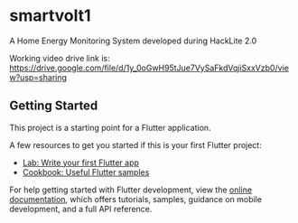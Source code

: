 # smartvolt1

A Home Energy Monitoring System developed during HackLite 2.0

Working video drive link is: https://drive.google.com/file/d/1y_0oGwH95tJue7VySaFkdVqjiSxxVzb0/view?usp=sharing

## Getting Started

This project is a starting point for a Flutter application.

A few resources to get you started if this is your first Flutter project:

- [Lab: Write your first Flutter app](https://docs.flutter.dev/get-started/codelab)
- [Cookbook: Useful Flutter samples](https://docs.flutter.dev/cookbook)

For help getting started with Flutter development, view the
[online documentation](https://docs.flutter.dev/), which offers tutorials,
samples, guidance on mobile development, and a full API reference.

